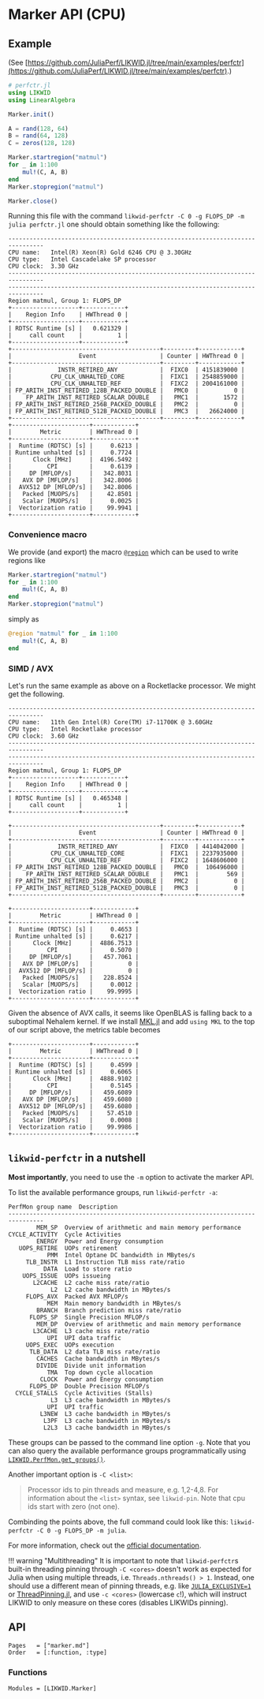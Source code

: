 # Marker API (CPU)

## Example

(See [https://github.com/JuliaPerf/LIKWID.jl/tree/main/examples/perfctr](https://github.com/JuliaPerf/LIKWID.jl/tree/main/examples/perfctr).)

```julia
# perfctr.jl
using LIKWID
using LinearAlgebra

Marker.init()

A = rand(128, 64)
B = rand(64, 128)
C = zeros(128, 128)

Marker.startregion("matmul")
for _ in 1:100
    mul!(C, A, B)
end
Marker.stopregion("matmul")

Marker.close()
```

Running this file with the command `likwid-perfctr -C 0 -g FLOPS_DP -m julia perfctr.jl` one should obtain something like the following:
```
--------------------------------------------------------------------------------
CPU name:	Intel(R) Xeon(R) Gold 6246 CPU @ 3.30GHz
CPU type:	Intel Cascadelake SP processor
CPU clock:	3.30 GHz
--------------------------------------------------------------------------------
--------------------------------------------------------------------------------
Region matmul, Group 1: FLOPS_DP
+-------------------+------------+
|    Region Info    | HWThread 0 |
+-------------------+------------+
| RDTSC Runtime [s] |   0.621329 |
|     call count    |          1 |
+-------------------+------------+
+------------------------------------------+---------+------------+
|                   Event                  | Counter | HWThread 0 |
+------------------------------------------+---------+------------+
|             INSTR_RETIRED_ANY            |  FIXC0  | 4151839000 |
|           CPU_CLK_UNHALTED_CORE          |  FIXC1  | 2548859000 |
|           CPU_CLK_UNHALTED_REF           |  FIXC2  | 2004161000 |
| FP_ARITH_INST_RETIRED_128B_PACKED_DOUBLE |   PMC0  |          0 |
|    FP_ARITH_INST_RETIRED_SCALAR_DOUBLE   |   PMC1  |       1572 |
| FP_ARITH_INST_RETIRED_256B_PACKED_DOUBLE |   PMC2  |          0 |
| FP_ARITH_INST_RETIRED_512B_PACKED_DOUBLE |   PMC3  |   26624000 |
+------------------------------------------+---------+------------+
+----------------------+------------+
|        Metric        | HWThread 0 |
+----------------------+------------+
|  Runtime (RDTSC) [s] |     0.6213 |
| Runtime unhalted [s] |     0.7724 |
|      Clock [MHz]     |  4196.5492 |
|          CPI         |     0.6139 |
|     DP [MFLOP/s]     |   342.8031 |
|   AVX DP [MFLOP/s]   |   342.8006 |
|  AVX512 DP [MFLOP/s] |   342.8006 |
|   Packed [MUOPS/s]   |    42.8501 |
|   Scalar [MUOPS/s]   |     0.0025 |
|  Vectorization ratio |    99.9941 |
+----------------------+------------+
```

### Convenience macro

We provide (and export) the macro [`@region`](@ref) which can be used to write regions like

```julia
Marker.startregion("matmul")
for _ in 1:100
    mul!(C, A, B)
end
Marker.stopregion("matmul")
```

simply as

```julia
@region "matmul" for _ in 1:100
    mul!(C, A, B)
end
```

### SIMD / AVX

Let's run the same example as above on a Rocketlacke processor. We might get the following.
```
--------------------------------------------------------------------------------
CPU name:	11th Gen Intel(R) Core(TM) i7-11700K @ 3.60GHz
CPU type:	Intel Rocketlake processor
CPU clock:	3.60 GHz
--------------------------------------------------------------------------------
--------------------------------------------------------------------------------
Region matmul, Group 1: FLOPS_DP
+-------------------+------------+
|    Region Info    | HWThread 0 |
+-------------------+------------+
| RDTSC Runtime [s] |   0.465348 |
|     call count    |          1 |
+-------------------+------------+

+------------------------------------------+---------+------------+
|                   Event                  | Counter | HWThread 0 |
+------------------------------------------+---------+------------+
|             INSTR_RETIRED_ANY            |  FIXC0  | 4414042000 |
|           CPU_CLK_UNHALTED_CORE          |  FIXC1  | 2237935000 |
|           CPU_CLK_UNHALTED_REF           |  FIXC2  | 1648606000 |
| FP_ARITH_INST_RETIRED_128B_PACKED_DOUBLE |   PMC0  |  106496000 |
|    FP_ARITH_INST_RETIRED_SCALAR_DOUBLE   |   PMC1  |        569 |
| FP_ARITH_INST_RETIRED_256B_PACKED_DOUBLE |   PMC2  |          0 |
| FP_ARITH_INST_RETIRED_512B_PACKED_DOUBLE |   PMC3  |          0 |
+------------------------------------------+---------+------------+

+----------------------+------------+
|        Metric        | HWThread 0 |
+----------------------+------------+
|  Runtime (RDTSC) [s] |     0.4653 |
| Runtime unhalted [s] |     0.6217 |
|      Clock [MHz]     |  4886.7513 |
|          CPI         |     0.5070 |
|     DP [MFLOP/s]     |   457.7061 |
|   AVX DP [MFLOP/s]   |          0 |
|  AVX512 DP [MFLOP/s] |          0 |
|   Packed [MUOPS/s]   |   228.8524 |
|   Scalar [MUOPS/s]   |     0.0012 |
|  Vectorization ratio |    99.9995 |
+----------------------+------------+
```

Given the absence of AVX calls, it seems like OpenBLAS is falling back to a suboptimal Nehalem kernel. If we install [MKL.jl](https://github.com/JuliaLinearAlgebra/MKL.jl) and add `using MKL` to the top of our script above, the metrics table becomes

```
+----------------------+------------+
|        Metric        | HWThread 0 |
+----------------------+------------+
|  Runtime (RDTSC) [s] |     0.4599 |
| Runtime unhalted [s] |     0.6065 |
|      Clock [MHz]     |  4888.9102 |
|          CPI         |     0.5145 |
|     DP [MFLOP/s]     |   459.6089 |
|   AVX DP [MFLOP/s]   |   459.6080 |
|  AVX512 DP [MFLOP/s] |   459.6080 |
|   Packed [MUOPS/s]   |    57.4510 |
|   Scalar [MUOPS/s]   |     0.0008 |
|  Vectorization ratio |    99.9986 |
+----------------------+------------+
```

## `likwid-perfctr` in a nutshell

**Most importantly**, you need to use the `-m` option to activate the marker API.

To list the available performance groups, run `likwid-perfctr -a`:
```
PerfMon group name	Description
--------------------------------------------------------------------------------
        MEM_SP	Overview of arithmetic and main memory performance
CYCLE_ACTIVITY	Cycle Activities
        ENERGY	Power and Energy consumption
   UOPS_RETIRE	UOPs retirement
           PMM	Intel Optane DC bandwidth in MBytes/s
     TLB_INSTR	L1 Instruction TLB miss rate/ratio
          DATA	Load to store ratio
    UOPS_ISSUE	UOPs issueing
       L2CACHE	L2 cache miss rate/ratio
            L2	L2 cache bandwidth in MBytes/s
     FLOPS_AVX	Packed AVX MFLOP/s
           MEM	Main memory bandwidth in MBytes/s
        BRANCH	Branch prediction miss rate/ratio
      FLOPS_SP	Single Precision MFLOP/s
        MEM_DP	Overview of arithmetic and main memory performance
       L3CACHE	L3 cache miss rate/ratio
           UPI	UPI data traffic
     UOPS_EXEC	UOPs execution
      TLB_DATA	L2 data TLB miss rate/ratio
        CACHES	Cache bandwidth in MBytes/s
        DIVIDE	Divide unit information
           TMA	Top down cycle allocation
         CLOCK	Power and Energy consumption
      FLOPS_DP	Double Precision MFLOP/s
  CYCLE_STALLS	Cycle Activities (Stalls)
            L3	L3 cache bandwidth in MBytes/s
           UPI	UPI traffic
         L3NEW	L3 cache bandwidth in MBytes/s
          L3PF	L3 cache bandwidth in MBytes/s
          L2L3	L3 cache bandwidth in MBytes/s
```
These groups can be passed to the command line option `-g`. Note that you can also query the available performance groups programmatically using [`LIKWID.PerfMon.get_groups()`](@ref).

Another important option is `-C <list>`:
> Processor ids to pin threads and measure, e.g. 1,2-4,8. For information about the `<list>` syntax, see `likwid-pin`.
Note that cpu ids start with zero (not one).

Combinding the points above, the full command could look like this: `likwid-perfctr -C 0 -g FLOPS_DP -m julia`.

For more information, check out the [official documentation](https://github.com/RRZE-HPC/likwid/wiki/likwid-perfctr).

!!! warning "Multithreading"
    It is important to note that `likwid-perfctr`s built-in threading pinning through `-C <cores>` doesn't work as expected for Julia when using multiple threads, i.e. `Threads.nthreads() > 1`.
    Instead, one should use a different mean of pinning threads, e.g. like [`JULIA_EXCLUSIVE=1`](https://docs.julialang.org/en/v1/manual/environment-variables/#JULIA_EXCLUSIVE) or [ThreadPinning.jl](https://github.com/carstenbauer/ThreadPinning.jl), and use `-c <cores>` (lowercase `c`!),
    which will instruct LIKWID to only measure on these cores (disables LIKWIDs pinning).

## API

```@index
Pages   = ["marker.md"]
Order   = [:function, :type]
```

### Functions

```@autodocs
Modules = [LIKWID.Marker]
```
